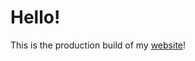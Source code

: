 # Hello!

This is the production build of my [website](https://www.linkedin.com/in/raphaele-michelle-guillemot-6a34271a8/)!
